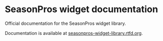 # SeasonPros widget documentation

Official documentation for the SeasonPros widget library.

Documentation is available at [seasonpros-widget-library.rtfd.org](http://seasonpros-widget-library.rtfd.org/).
